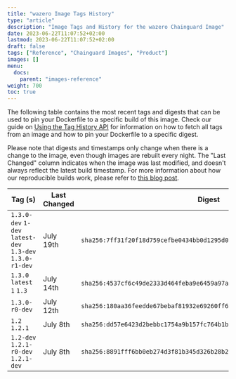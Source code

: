 ```yaml
---
title: "wazero Image Tags History"
type: "article"
description: "Image Tags and History for the wazero Chainguard Image"
date: 2023-06-22T11:07:52+02:00
lastmod: 2023-06-22T11:07:52+02:00
draft: false
tags: ["Reference", "Chainguard Images", "Product"]
images: []
menu:
  docs:
    parent: "images-reference"
weight: 700
toc: true
---
```


The following table contains the most recent tags and digests that can be used to pin your Dockerfile to a specific build of this image. Check our guide on [Using the Tag History API](/chainguard/chainguard-images/using-the-tag-history-api/) for information on how to fetch all tags from an image and how to pin your Dockerfile to a specific digest.

Please note that digests and timestamps only change when there is a change to the image, even though images are rebuilt every night. The "Last Changed" column indicates when the image was last modified, and doesn't always reflect the latest build timestamp. For more information about how our reproducible builds work, please refer to [this blog post](https://www.chainguard.dev/unchained/reproducing-chainguards-reproducible-image-builds).

| Tag (s)                                                    | Last Changed | Digest                                                                    |
|------------------------------------------------------------|--------------|---------------------------------------------------------------------------|
|  `1.3.0-dev` `1-dev` `latest-dev` `1.3-dev` `1.3.0-r1-dev` | July 19th    | `sha256:7ff31f20f18d759cefbe0434bb0d1295d093931aba6fd4b1fcde86ce8ca2fe94` |
|  `1.3.0` `latest` `1` `1.3`                                | July 14th    | `sha256:4537cf6c49de2333d464feba9e6459a97a513296de7392d05f491def9155b828` |
|  `1.3.0-r0-dev`                                            | July 12th    | `sha256:180aa36feedde67bebaf81932e69260ff63575f26b3d6f3fe933cc3e36fdd600` |
|  `1.2` `1.2.1`                                             | July 8th     | `sha256:dd57e6423d2bebbc1754a9b157fc764b1b8ca6c748839fa9e73094aaea6f10ca` |
|  `1.2-dev` `1.2.1-r0-dev` `1.2.1-dev`                      | July 8th     | `sha256:8891fff6bb0eb274d3f81b345d326b28b21a251edf1fdb81bc47c29c390071ae` |
